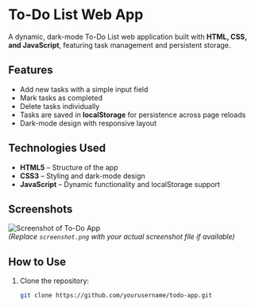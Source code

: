 # To-Do List Web App

A dynamic, dark-mode To-Do List web application built with **HTML, CSS, and JavaScript**, featuring task management and persistent storage.

## Features
- Add new tasks with a simple input field
- Mark tasks as completed
- Delete tasks individually
- Tasks are saved in **localStorage** for persistence across page reloads
- Dark-mode design with responsive layout

## Technologies Used
- **HTML5** – Structure of the app
- **CSS3** – Styling and dark-mode design
- **JavaScript** – Dynamic functionality and localStorage support

## Screenshots
![Screenshot of To-Do App](screenshot.png)  
*(Replace `screenshot.png` with your actual screenshot file if available)*

## How to Use
1. Clone the repository:
   ```bash
   git clone https://github.com/yourusername/todo-app.git
